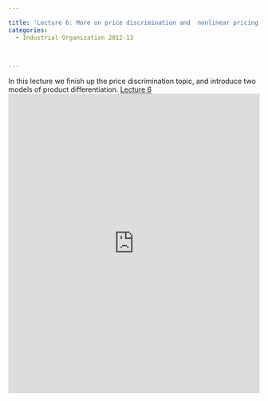 ```yaml
---

title: 'Lecture 6: More on price discrimination and  nonlinear pricing  + Intro to product differentiation'
categories:
  - Industrial Organization 2012-13



---
```

In this lecture we finish up the price discrimination topic, and introduce two models of product differentiation.  <a title="View Lecture 6 on Scribd" href="https://www.scribd.com/doc/113399962/Lecture-6" >Lecture 6</a><iframe src="https://www.scribd.com/embeds/113399962/content?start_page=1&view_mode=scroll&access_key=key-13cz2lu8pqx117ycmz3j" data-auto-height="true" data-aspect-ratio="1.33333333333333" scrolling="no" width="100%" height="600" frameborder="0"></iframe>